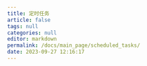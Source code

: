 ```yaml
---
title: 定时任务
article: false
tags: null
categories: null
editor: markdown
permalink: /docs/main_page/scheduled_tasks/
date: 2023-09-27 12:16:17
---
```


